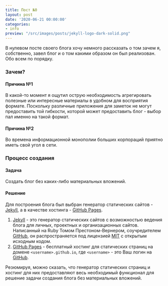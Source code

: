 ```yaml
---
title: Пост №0
layout: post
date: '2020-06-21 00:00:00'
categories:
- info
preview: "/src/images/posts/jekyll-logo-dark-solid.png"
---
```


В нулевом посте своего блога хочу немного рассказать о том зачем я, собственно, завел блог и о том какими образом он был реализован. Обо всем по порядку. 
### Зачем?
#### Причина №1
В какой-то момент я ощутил острую необходимость агрегировать полезные или интересные материалы в удобном для восприятия формате. Поскольку различные приложения для заметок не могут предоставить той гибкости, которой может предоставить блог - выбор пал именно на такой формат.
#### Причина №2
Во времена информационной монополии больших корпораций приятно иметь свой угол в сети. 
### Процесс создания
#### Задача
Создать блог без каких-либо материальных вложений. 
#### Решение
Для построения блога был выбран генератор статических сайтов - [Jekyll][jekyll], а в качестве хостинга - [GitHub Pages][github-pages]. 
1. [Jekyll][jekyll] - это генератор статических сайтов с возможностью ведения блога для личных, проектных и организационных сайтов. Написанный на Ruby Томом Престоном-Вернером, соучредителем [GitHub][github], он распространяется под лицензией [MIT][mit-license] с открытым исходным кодом.
2. [GitHub Pages][github-pages] - бесплатный хостинг для статических страниц на домене `<username>.github.io`, где `<username>` -  это Ваш логин на [GitHub][github]. 

Резюмируя, можно сказать, что генератор статических страниц и хостинг для них предоставляют весь необходимый функционал для решение задачи создания блога без материальных вложений.



[jekyll]:https://jekyllrb.com
[github-pages]:https://pages.github.com
[github]:https://github.com
[mit-license]:https://ru.wikipedia.org/wiki/%D0%9B%D0%B8%D1%86%D0%B5%D0%BD%D0%B7%D0%B8%D1%8F_MIT
